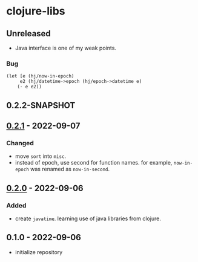 # clojure-libs

## Unreleased
- Java interface is one of my weak points.
### Bug
 ```
(let [e (hj/now-in-epoch)
      e2 (hj/datetime->epoch (hj/epoch->datetime e)
     (- e e2))
```

## 0.2.2-SNAPSHOT


## [0.2.1] - 2022-09-07
### Changed
- move `sort` into `misc`.
- instead of epoch, use second for function names. for example,
  `now-in-epoch` was renamed as `now-in-second`.

## [0.2.0] - 2022-09-06
### Added
- create `javatime`. learning use of java libraries from clojure.

## 0.1.0 - 2022-09-06
- initialize repository

[0.2.1]:https://github.com/hkim0331/clojure-libs/compare/0.2.1...0.2.0
[0.2.0]: https://github.com/hkim0331/clojure-libs/compare/0.1.0...0.2.0
[0.1.1]: https://github.com/hkim0331/clojure-libs/compare/0.1.0...0.1.1
